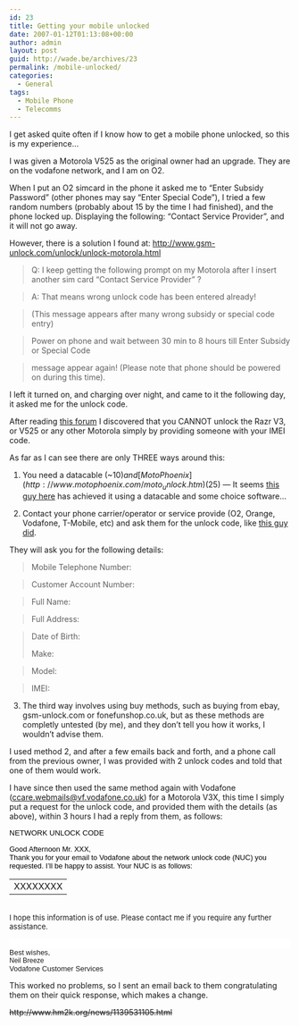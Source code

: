 ```yaml
---
id: 23
title: Getting your mobile unlocked
date: 2007-01-12T01:13:08+00:00
author: admin
layout: post
guid: http://wade.be/archives/23
permalink: /mobile-unlocked/
categories:
  - General
tags:
  - Mobile Phone
  - Telecomms
---
```

<p class="lead">
  I get asked quite often if I know how to get a mobile phone unlocked, so this is my experience&#8230;
</p>

I was given a Motorola V525 as the original owner had an upgrade. They are on the vodafone network, and I am on O2.

When I put an O2 simcard in the phone it asked me to &#8220;Enter Subsidy Password&#8221; (other phones may say &#8220;Enter Special Code&#8221;), I tried a few random numbers (probably about 15 by the time I had finished), and the phone locked up. Displaying the following: &#8220;Contact Service Provider&#8221;, and it will not go away.

However, there is a solution I found at: <http://www.gsm-unlock.com/unlock/unlock-motorola.html>

> Q: I keep getting the following prompt on my Motorola after I insert another sim card &#8220;Contact Service Provider&#8221; ?
  
> A: That means wrong unlock code has been entered already!
  
> (This message appears after many wrong subsidy or special code entry)
  
> Power on phone and wait between 30 min to 8 hours till Enter Subsidy or Special Code
  
> message appear again! (Please note that phone should be powered on during this time).

I left it turned on, and charging over night, and came to it the following day, it asked me for the unlock code.

After reading [this forum](http://web.archive.org/web/20081011073831/http://forums.afterdawn.com/thread_view.cfm/1/283892) I discovered that you CANNOT unlock the Razr V3, or V525 or any other Motorola simply by providing someone with your IMEI code.

As far as I can see there are only THREE ways around this:
  
1. You need a datacable (~$10) and [MotoPhoenix](http://www.motophoenix.com/moto_unlock.htm) ($25) &#8212; It seems [this guy here](http://web.archive.org/web/20061211113448/http://www.mark-world.tv:80/motorola/manual.pdf) has achieved it using a datacable and some choice software&#8230;
  
2. Contact your phone carrier/operator or service provide (O2, Orange, Vodafone, T-Mobile, etc) and ask them for the unlock code, like [this guy did](http://www.radwin.org/michael/blog/2004/04/tmobile_sim_unlock_part_1.html).

They will ask you for the following details:

> Mobile Telephone Number:
  
> Customer Account Number:
  
> Full Name:
  
> Full Address:
  
> Date of Birth:
> 
> Make:
  
> Model:
  
> IMEI:

3. The third way involves using buy methods, such as buying from ebay, gsm-unlock.com or fonefunshop.co.uk, but as these methods are completly untested (by me), and they don&#8217;t tell you how it works, I wouldn&#8217;t advise them.

I used method 2, and after a few emails back and forth, and a phone call from the previous owner, I was provided with 2 unlock codes and told that one of them would work.

I have since then used the same method again with Vodafone (ccare.webmails@vf.vodafone.co.uk) for a Motorola V3X, this time I simply put a request for the unlock code, and provided them with the details (as above), within 3 hours I had a reply from them, as follows:

<span style="font-size: 10pt; font-family: Arial"><span style="color: red"><span style="background: white none repeat scroll 0% 50%; font-size: 9pt; -moz-background-clip: -moz-initial; -moz-background-origin: -moz-initial; -moz-background-inline-policy: -moz-initial; font-family: Arial"><font size="2"> <span style="font-size: 10pt; color: black; font-family: Arial">NETWORK UNLOCK CODE</span></font></span></span></span>

<p class="MsoNormal" style="margin: 0cm 0cm 0pt">
  <span style="font-size: 10pt; color: black; font-family: Arial"></span>
</p>

<p class="MsoNormal" style="margin: 0cm 0cm 0pt">
  <span style="font-size: 10pt; color: black; font-family: Arial"><font size="2">Good Afternoon Mr. XXX,</font></span>
</p>

<p class="MsoNormal" style="margin: 0cm 0cm 0pt">
  <span style="font-size: 10pt; color: black; font-family: Arial"></span>
</p>

<p class="MsoNormal" style="margin: 0cm 0cm 0pt">
  <span style="font-size: 10pt; color: black; font-family: Arial"><font size="2">Thank you for your email to Vodafone about the network unlock code (NUC) you requested. I&#8217;ll be happy to assist. Your NUC is as follows:</font></span>
</p>

<p class="MsoNormal" style="margin: 0cm 0cm 0pt">
  <span style="font-size: 10pt; color: black; font-family: Arial"></span>
</p>

<span style="font-size: 10pt; color: black; font-family: Arial"></span>

<p class="MsoNormal" style="margin: 0cm 0cm 0pt">
  <table border="0" cellpadding="2" cellspacing="0">
    <tr valign="top">
      <td>
        XXXXXXXX
      </td>
    </tr>
  </table>
  
  <p class="MsoNormal" style="margin: 0cm 0cm 0pt">
    &nbsp;
  </p>
  
  <p class="MsoNormal" style="margin: 0cm 0cm 0pt">
    <font size="2">I hope this information is of use. Please contact me if you require any further assistance.</font>
  </p>
  
  <p>
    <span style="font-size: 10pt; color: black; font-family: Arial"></span>
  </p>
  
  <p class="MsoNormal" style="margin: 0cm 0cm 0pt; background: white none repeat scroll 0% 50%; -moz-background-clip: -moz-initial; -moz-background-origin: -moz-initial; -moz-background-inline-policy: -moz-initial; text-align: justify">
    &nbsp;
  </p>
  
  <p class="MsoNormal" style="margin: 0cm 0cm 0pt; text-align: justify">
    <span style="font-size: 9pt; font-family: Arial"><font size="2">Best wishes,</font></span>
  </p>
  
  <p class="MsoNormal" style="margin: 0cm 0cm 0pt; text-align: justify">
    <span style="font-size: 9pt; font-family: Arial"><font size="2"><span style="font-size: 9pt; font-family: Arial">Neil Breeze </span><br /> Vodafone Customer Services</font></span>
  </p>
  
  <p>
    This worked no problems, so I sent an email back to them congratulating them on their quick response, which makes a change.
  </p>
  
  <p>
    <strike>http://www.hm2k.org/news/1139531105.html</strike>
  </p>